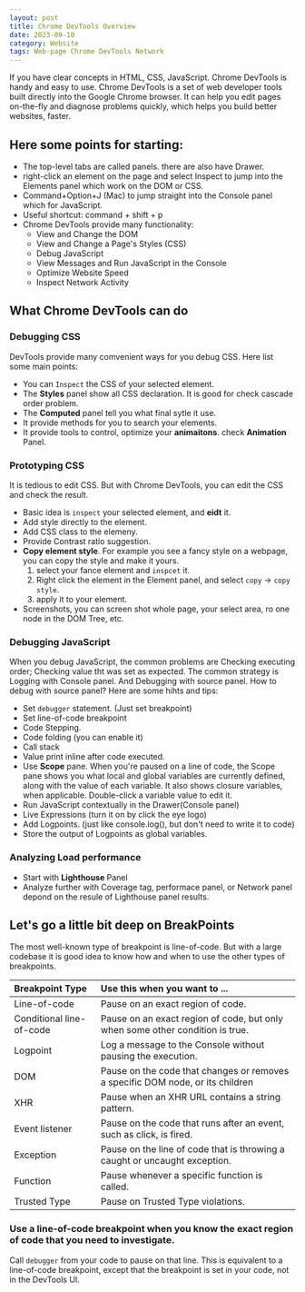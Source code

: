 ```yaml
---
layout: post
title: Chrome DevTools Overview
date: 2023-09-10
category: Website
tags: Web-page Chrome DevTools Network
---
```



If you have clear concepts in HTML, CSS, JavaScript. Chrome DevTools is handy and easy to use. Chrome DevTools is a set of web developer tools built directly into the Google Chrome browser. It can help you edit pages on-the-fly and diagnose problems quickly, which helps you build better websites, faster.

## Here some points for starting:
- The top-level tabs are called panels. there are also have Drawer.
- right-click an element on the page and select Inspect to jump into the Elements panel which work on the DOM or CSS.
- Command+Option+J (Mac) to jump straight into the Console panel which for JavaScript. 
- Useful shortcut: command + shift + p
- Chrome DevTools provide many functionality:
  - View and Change the DOM
  - View and Change a Page's Styles   (CSS)
  - Debug JavaScript
  - View Messages and Run JavaScript in the Console
  - Optimize Website Speed
  - Inspect Network Activity

## What Chrome DevTools can do

### Debugging CSS
DevTools provide many comvenient ways for you debug CSS. Here list some main points: 
- You can `Inspect` the CSS of your selected element. 
- The __Styles__ panel show all CSS declaration. It is good for check cascade order problem.
- The __Computed__ panel tell you what final sytle it use. 
- It provide methods for you to search your elements.
- It provide tools to control, optimize your **animaitons**. check __Animation__ Panel.

### Prototyping CSS
It is tedious to edit CSS. But with Chrome DevTools, you can edit the CSS and check the result. 
- Basic idea is `inspect` your selected element, and **eidt** it.
- Add style directly to the element.
- Add CSS class to the elemeny.
- Provide Contrast ratio suggestion.
- **Copy element style**. For example you see a fancy style on a webpage, you can copy the style and make it yours. 
  1. select your fance element and `inspcet` it.
  2. Right click the element in the Element panel, and select `copy` -> `copy style`.
  3. apply it to your element.
- Screenshots, you can screen shot whole page, your select area, ro one node in the DOM Tree, etc.

### Debugging JavaScript
When you debug JavaScript, the common problems are Checking executing order; Checking value tht was set as expected.
The common strategy is Logging with Console panel. And Debugging with source panel.
How to debug with source panel? Here are some hihts and tips:
- Set `debugger` statement. (Just set breakpoint)
- Set line-of-code breakpoint
- Code Stepping.
- Code folding (you can enable it)
- Call stack
- Value print inline after code executed.
- Use **Scope** pane. When you're paused on a line of code, the Scope pane shows you what local and global variables are currently defined, along with the value of each variable. It also shows closure variables, when applicable. Double-click a variable value to edit it. 
- Run JavaScript contextually in the Drawer(Console panel)
- Live Expressions (turn it on by click the eye logo)
- Add Logpoints. (just like console.log(), but don't need to write it to code)
- Store the output of Logpoints as global variables.

### Analyzing Load performance
  - Start with **Lighthouse** Panel
  - Analyze further with Coverage tag, performace panel, or Network panel depond on the resule of Lighthouse panel results.

## Let's go a little bit deep on BreakPoints
The most well-known type of breakpoint is line-of-code. But with a large codebase it is good idea to know how and when to use the other types of breakpoints.

| Breakpoint Type	        | Use this when you want to ...                                                 |
| :---------------------- | :---------------------------------------------------------------------------- |
| Line-of-code	          | Pause on an exact region of code.                                             |
| Conditional line-of-code| Pause on an exact region of code, but only when some other condition is true. |
| Logpoint	              | Log a message to the Console without pausing the execution.                   |
| DOM	                    | Pause on the code that changes or removes a specific DOM node, or its children|
| XHR	                    | Pause when an XHR URL contains a string pattern.                              |
| Event listener	        | Pause on the code that runs after an event, such as click, is fired.          |
| Exception	              | Pause on the line of code that is throwing a caught or uncaught exception.    |
| Function	              | Pause whenever a specific function is called.                                 |
| Trusted Type	          | Pause on Trusted Type violations.                                             |


### Use a line-of-code breakpoint when you know the exact region of code that you need to investigate. 

Call `debugger` from your code to pause on that line. This is equivalent to a line-of-code breakpoint, except that the breakpoint is set in your code, not in the DevTools UI.
